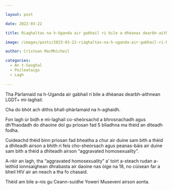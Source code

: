 ```yaml
---

layout: post

date: 2022-03-22

title: Riaghaltas na h-Uganda air gabhail ri bile a dhèanas dearbh-aithnean LGDT+ mì-laghail

image: /images/posts/2023-03-22-riaghaltas-na-h-uganda-air-gabhail-ri-bile-a-dheanas-dearbh-aithnean-lgdt-mi-laghail.webp

author: Crìstean MacMhìcheil

categories:
  - An t-Saoghal
  - Poileataigs
  - Lagh
  
---
```


Tha Pàrlamaid na h-Uganda air gabhail ri bile a dhèanas dearbh-aithnean LGDT+ mì-laghail.

Cha do bhòt ach dithis bhall-phàrlamaid na h-aghaidh.

Fon lagh ùr bidh e mì-laghail co-sheòrsachd a bhrosnachadh agus dh’fhaodadh do dhaoine dol gu prìosan fad 5 bliadhna ma thèid an dìteadh fodha.

Cuideachd thèid binn prìosan fad bheatha a chur air duine sam bith a thèid a dhìteadh airson a bhith ri feis cho-sheòrsach agus peanas-bàis air duine sam bith a thèid a dhìteadh airson “aggravated homosexuality”.

A-rèir an lagh, tha “aggravated homosexuality” a’ toirt a-steach rudan a-leithid ionnsaighean dhrabasta air daoine nas òige na 18,  no cùisean far a bheil HIV air an neach a tha fo chasaid.

Thèid am bile a-nis gu Ceann-suidhe Yoweri Museveni airson aonta.